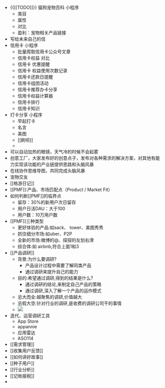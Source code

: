 - {{[[TODO]]}} 猫狗宠物百科 小程序
    - 类目
    - 属性
    - 对比
    - 盈利：宠物相关产品链接
- 写给未来自己的信
- 信用卡 小程序
    - 批量爬取信用卡公众号文章
    - 信用卡权益 对比
    - 信用卡 优惠提醒
    - 信用卡 权益使用次数记录
    - 信用卡还款日提醒
    - 信用卡组团活动
    - 信用卡推荐办卡分享
    - 信用卡权益计算器
    - 信用卡排行
    - 信用卡知识
- 打卡分享 小程序
    - 早起打卡
    - 名言
    - 美图
    - [[刷呗]]
    - 
- 可以自动加热的眼镜，天气冷的时候不会起雾
- 创意工厂，大家发布好的创意点子，发布对各种需求的解决方案，对其他有能力实现该功能的产业链提供思路和头脑风暴
- 在线协作思维导图，共同完成头脑风暴
- 宠物交友
- [[格游日记]]
- [[PMF]]:产品、市场匹配点（Product / Market Fit）
- 如何判断[[PMF]]的临界点
    - 留存：30%的新用户次日留存
    - 用户日活DAU：大于100
    - 用户数：10万用户数
- [[PMF]]三种类型
    - 更好体验的产品:如sack、 tower、美图秀秀
    - 抓住细分市场:如uber、P2P
    - 全新的市场:微博的@、探探的左划右滑
    - 综合体:如 airbnb,符合上面1和3
- [[产品调研]]
    - 背景:为什么要调研?
        - 产品设计过程中需要了解同类产品
        - 通过调研来提升自己的能力
    - 目的:希望通过调研,得到的结果是什么?
        - 通过调研的结论,来制定自己产品的策略
        - 通过调研,深入了解一个产品的运作模式
    - 忌大而全:越聚焦的调研,价值越大
    - 忌假大空:针对行业的调研,是收费的调研公司干的事情
    - ![](https://firebasestorage.googleapis.com/v0/b/firescript-577a2.appspot.com/o/imgs%2Fapp%2Flxyer%2F5-0Mc5RiUd.png?alt=media&token=dc0ccc47-433d-4047-9117-445434becdf1)
- 迭代、运营调研工具
    - App Store
    - appannie
    - 应用雷达
    - ASO114
- [[需求管理]]
- [[收集用户反馈]]
- [[如何讲好故事]]
- [[种子用户]]
- [[行业分析]]
- [[记账报税]]
- 
